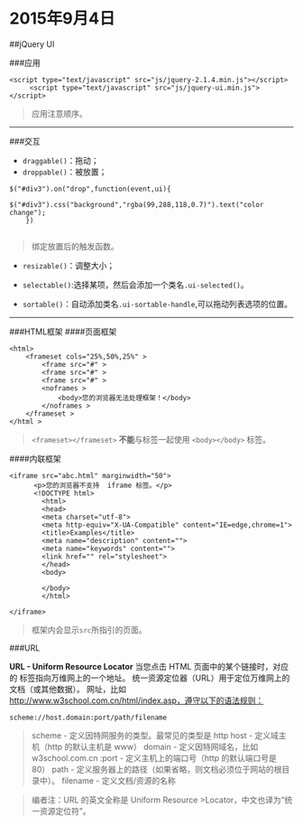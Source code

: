 ﻿# 2015年9月4日


##jQuery UI

###应用

```
<script type="text/javascript" src="js/jquery-2.1.4.min.js"></script>
     <script type="text/javascript" src="js/jquery-ui.min.js"></script>
```
>应用注意顺序。

---

###交互

 - `draggable()`：拖动；
 - `droppable()`：被放置；

```
$("#div3").on("drop",function(event,ui){
		$("#div3").css("background","rgba(99,288,118,0.7)").text("color change");
	})
	
```


>绑定放置后的触发函数。

 - `resizable()`：调整大小；

 - `selectable()`:选择某项，然后会添加一个类名`.ui-selected()`。

 - `sortable()`：自动添加类名`.ui-sortable-handle`,可以拖动列表选项的位置。

---

###HTML框架
####页面框架
```
<html>
    <frameset cols="25%,50%,25%" >
        <frame src="#" >
        <frame src="#" >
        <frame src="#" >
        <noframes >
            <body>您的浏览器无法处理框架！</body>
        </noframes >
    </frameset >
</html >
```
> `<frameset></frameset>` **不能**与标签一起使用 `<body></body>` 标签。

####内联框架

```
<iframe src="abc.html" marginwidth="50">
      <p>您的浏览器不支持  iframe 标签。</p>
      <!DOCTYPE html>
        <html>
        <head>
        <meta charset="utf-8">
        <meta http-equiv="X-UA-Compatible" content="IE=edge,chrome=1">
        <title>Examples</title>
        <meta name="description" content="">
        <meta name="keywords" content="">
        <link href="" rel="stylesheet">
        </head>
        <body>
            
        </body>
        </html>
              
</iframe>
```
>框架内会显示`src`所指引的页面。

###URL

**URL - Uniform Resource Locator**
当您点击 HTML 页面中的某个链接时，对应的 <a> 标签指向万维网上的一个地址。
统一资源定位器（URL）用于定位万维网上的文档（或其他数据）。
网址，比如 http://www.w3school.com.cn/html/index.asp，遵守以下的语法规则：
```
scheme://host.domain:port/path/filename
```
>scheme - 定义因特网服务的类型。最常见的类型是 http
>host - 定义域主机（http 的默认主机是 www）
>domain - 定义因特网域名，比如 w3school.com.cn
>:port - 定义主机上的端口号（http 的默认端口号是 80）
>path - 定义服务器上的路径（如果省略，则文档必须位于网站的根目录中）。
>filename - 定义文档/资源的名称

>编者注：URL 的英文全称是 Uniform Resource >Locator，中文也译为“统一资源定位符”。